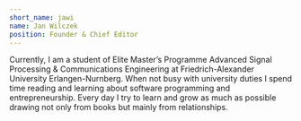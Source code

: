 ```yaml
---
short_name: jawi
name: Jan Wilczek
position: Founder & Chief Editor
---
```

Currently, I am a student of Elite Master’s Programme Advanced Signal Processing & Communications Engineering at Friedrich-Alexander University Erlangen-Nurnberg. When not busy with university duties I spend time reading and learning about software programming and entrepreneurship. Every day I try to learn and grow as much as possible drawing not only from books but mainly from relationships.